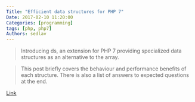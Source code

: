 ```yaml
---
Title: "Efficient data structures for PHP 7"
Date: 2017-02-10 11:20:00
Categories: [programming]
tags: [php, php7]
Authors: sedlav
---
```


> Introducing ds, an extension for PHP 7 providing specialized data structures as an alternative to the array.

> This post briefly covers the behaviour and performance benefits of each structure. There is also a list of answers to expected questions at the end.

[Link](https://medium.com/@rtheunissen/efficient-data-structures-for-php-7-9dda7af674cd#.n43rdd924)
